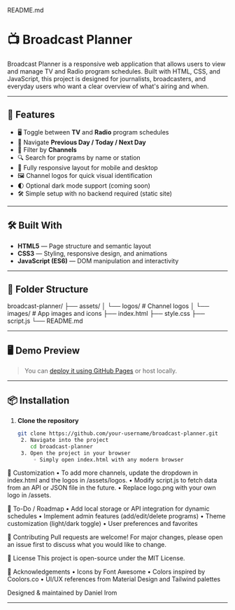  README.md
# 📺 Broadcast Planner

Broadcast Planner is a responsive web application that allows users to view and manage TV and Radio program schedules. Built with HTML, CSS, and JavaScript, this project is designed for journalists, broadcasters, and everyday users who want a clear overview of what's airing and when.

---

## 🚀 Features

- 🖥️ Toggle between **TV** and **Radio** program schedules
- 📆 Navigate **Previous Day / Today / Next Day**
- 📡 Filter by **Channels**
- 🔍 Search for programs by name or station
- 📱 Fully responsive layout for mobile and desktop
- 🖼️ Channel logos for quick visual identification
- 🌓 Optional dark mode support (coming soon)
- 🛠️ Simple setup with no backend required (static site)

---

## 🛠️ Built With

- **HTML5** — Page structure and semantic layout  
- **CSS3** — Styling, responsive design, and animations  
- **JavaScript (ES6)** — DOM manipulation and interactivity

---

## 📂 Folder Structure

broadcast-planner/
├── assets/
│ └── logos/ # Channel logos
│ └── images/ # App images and icons
├── index.html
├── style.css
├── script.js
└── README.md

---

## 🖥️ Demo Preview

> You can [deploy it using GitHub Pages](https://pages.github.com/) or host locally.

---

## 📦 Installation

1. **Clone the repository**
   ```bash
   git clone https://github.com/your-username/broadcast-planner.git
    2. Navigate into the project
       cd broadcast-planner
    3. Open the project in your browser
        ◦ Simply open index.html with any modern browser

🔧 Customization
    • To add more channels, update the dropdown in index.html and the logos in /assets/logos.
    • Modify script.js to fetch data from an API or JSON file in the future.
    • Replace logo.png with your own logo in /assets.

📌 To-Do / Roadmap
    • Add local storage or API integration for dynamic schedules
    • Implement admin features (add/edit/delete programs)
    • Theme customization (light/dark toggle)
    • User preferences and favorites

👥 Contributing
Pull requests are welcome! For major changes, please open an issue first to discuss what you would like to change.

📄 License
This project is open-source under the MIT License.

🤝 Acknowledgements
    • Icons by Font Awesome
    • Colors inspired by Coolors.co
    • UI/UX references from Material Design and Tailwind palettes

Designed & maintained by Daniel Irom

---
